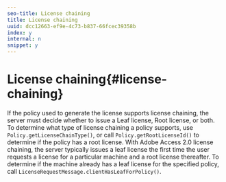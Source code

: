 ```yaml
---
seo-title: License chaining
title: License chaining
uuid: dcc12663-ef9e-4c73-b837-66fcec39358b
index: y
internal: n
snippet: y
---
```


# License chaining{#license-chaining}

If the policy used to generate the license supports license chaining, the server must decide whether to issue a Leaf license, Root license, or both. To determine what type of license chaining a policy supports, use `Policy.getLicenseChainType()`, or call `Policy.getRootLicenseId()` to determine if the policy has a root license. With Adobe Access 2.0 license chaining, the server typically issues a leaf license the first time the user requests a license for a particular machine and a root license thereafter. To determine if the machine already has a leaf license for the specified policy, call `LicenseRequestMessage.clientHasLeafForPolicy()`. 
